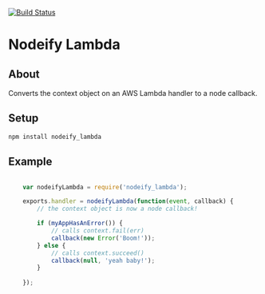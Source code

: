 [![Build Status](https://semaphoreci.com/api/v1/projects/6647c6af-07c3-4f2b-b7bb-28cff438ec65/483537/badge.svg)](https://semaphoreci.com/lp/nodeify_lambda)

Nodeify Lambda
====================

About
--------------
Converts the context object on an AWS Lambda handler to a node callback.

Setup
--------------

```sh
npm install nodeify_lambda
```

Example
--------------

```js

	var nodeifyLambda = require('nodeify_lambda');

	exports.handler = nodeifyLambda(function(event, callback) {
		// the context object is now a node callback!

		if (myAppHasAnError()) {
			// calls context.fail(err)
			callback(new Error('Boom!'));
		} else {
			// calls context.succeed()
			callback(null, 'yeah baby!');
		}
		
	});

```

